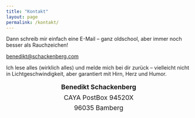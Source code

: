 ```yaml
---
title: "Kontakt"
layout: page
permalink: /kontakt/
---
```


Dann schreib mir einfach eine E-Mail – ganz oldschool, aber immer noch besser als Rauchzeichen!

benedikt@schackenberg.com 

Ich lese alles (wirklich alles) und melde mich bei dir zurück – vielleicht nicht in Lichtgeschwindigkeit, aber garantiert mit Hirn, Herz und Humor.


 <div style="font-size: 1.1rem; line-height: 1.6; text-align: center;">
    <strong>Benedikt Schackenberg</strong>
	<br>
	CAYA PostBox 94520X
	<br>
	96035 Bamberg
  </div>
